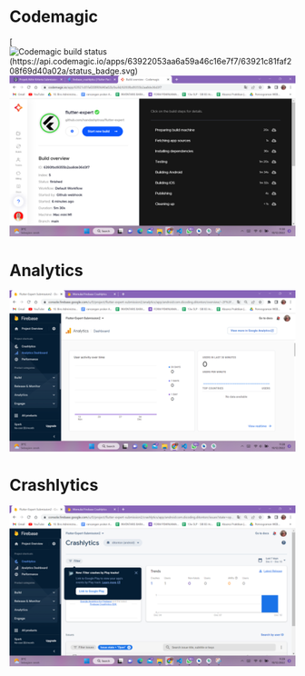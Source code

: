 # Codemagic
[![Codemagic build status (https://api.codemagic.io/apps/63922053aa6a59a46c16e7f7/63921c81faf208f69d40a02a/status_badge.svg)](https://codemagic.io/apps/63922053aa6a59a46c16e7f7/latest_build)
![ScreenShot](Codemagic.png "Screenshot")

# Analytics
![ScreenShot](Analytics.png "Screenshot")

# Crashlytics
![ScreenShot](Crashlytics.png "Screenshot")